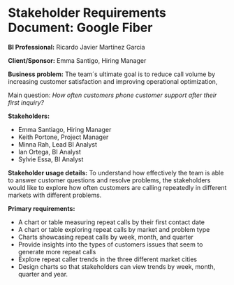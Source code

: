 # Stakeholder Requirements Document: Google Fiber


**BI Professional:** Ricardo Javier Martínez Garcia

**Client/Sponsor:** Emma Santigo, Hiring Manager

**Business problem:** The team´s ultimate goal is to reduce call volume by increasing customer satisfaction and improving operational optimization, 

Main question: *How often customers phone customer support after their first inquiry?*

**Stakeholders:**

- Emma Santiago, Hiring Manager
- Keith Portone, Project Manager 
- Minna Rah, Lead BI Analyst 
- Ian Ortega, BI Analyst
- Sylvie Essa, BI Analyst

**Stakeholder usage details:** To understand how effectively the team is able to answer customer questions and resolve problems, the stakeholders would like to explore how often customers are calling repeatedly in different markets with different problems.

**Primary requirements:** 

- A chart or table measuring repeat calls by their first contact date
- A chart or table exploring repeat calls by market and problem type
- Charts showcasing repeat calls by week, month, and quarter
- Provide insights into the types of customers issues that seem to generate more repeat calls 
- Explore repeat caller trends in the three different market cities 
- Design charts so that stakeholders can view trends by week, month, quarter and year.


